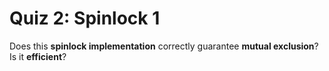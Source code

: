 # Quiz 2: Spinlock 1

Does this **spinlock implementation** correctly guarantee **mutual exclusion**? Is it **efficient**?
